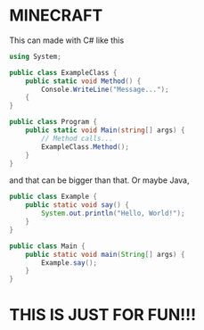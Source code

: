 # MINECRAFT
This can made with C# like this
```csharp
using System;

public class ExampleClass {
    public static void Method() {
        Console.WriteLine("Message..."); 
    {
}

public class Program {
    public static void Main(string[] args) {
        // Method calls...
        ExampleClass.Method();
    }
}
```
and that can be bigger than that.
Or maybe Java,
```Java
public class Example {
    public static void say() {
        System.out.println("Hello, World!");
    }
}

public class Main {
    public static void main(String[] args) {
        Example.say();
    }
}
```
# THIS IS JUST FOR FUN!!!
